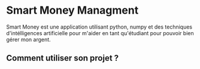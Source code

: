 # Smart Money Managment

Smart Money est une application utilisant python, numpy et des techniques d'intélligences artificielle pour m'aider en tant qu'étudiant pour pouvoir bien gérer mon argent.

## Comment utiliser son projet ?
